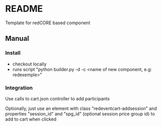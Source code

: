 # README #

Template for redCORE based component

## Manual ##

### Install ###
* checkout locally
* runs script "python builder.py -d <path for new component> -c <name of new component, e.g: redexemple>"

### Integration ###
Use calls to cart.json controller to add participants

Optionally, just use an element with class "redeventcart-addsession" and properties "session_id" and "spg_id" (optional session price group id) to add to cart when clicked
